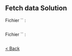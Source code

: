 ## Fetch data Solution

Fichier `` :

```typescript
```


Fichier `` :

```html
```

[< Back](6-fetch-data.md)
